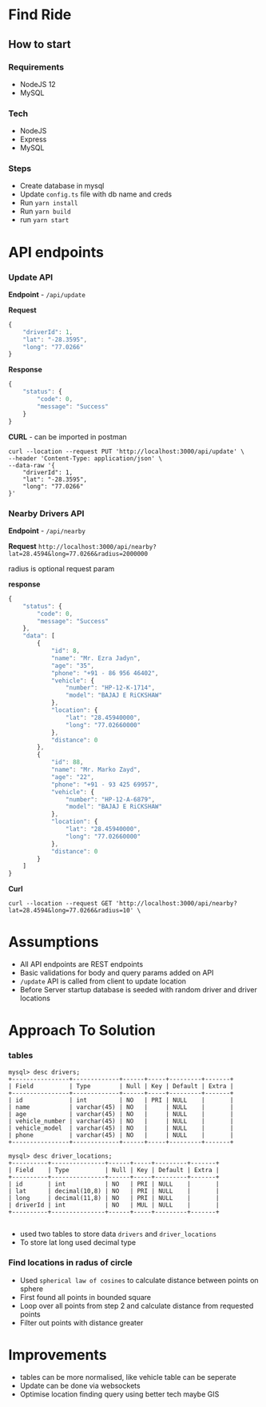 # Find Ride


## How to start

### Requirements
 - NodeJS 12
 - MySQL

### Tech
 - NodeJS
 - Express
 - MySQL

### Steps
 - Create database in mysql
 - Update `config.ts` file with db name and creds
 - Run `yarn install`
 - Run `yarn build`
 - run `yarn start`


# API endpoints

###  Update API

**Endpoint** - `/api/update`

**Request**
```javascript
{
	"driverId": 1,
	"lat": "-28.3595",
	"long": "77.0266"
}
```

**Response** 
``` javascript
{
    "status": {
        "code": 0,
        "message": "Success"
    }
}
```


**CURL**  - can be imported in postman
``` curl
curl --location --request PUT 'http://localhost:3000/api/update' \
--header 'Content-Type: application/json' \
--data-raw '{
    "driverId": 1,
    "lat": "-28.3595",
    "long": "77.0266"
}'
```

###  Nearby Drivers API

**Endpoint** - `/api/nearby`

**Request**
`http://localhost:3000/api/nearby?lat=28.4594&long=77.0266&radius=2000000`

radius is optional request param


**response**

``` javascript
{
    "status": {
        "code": 0,
        "message": "Success"
    },
    "data": [
        {
            "id": 8,
            "name": "Mr. Ezra Jadyn",
            "age": "35",
            "phone": "+91 - 86 956 46402",
            "vehicle": {
                "number": "HP-12-K-1714",
                "model": "BAJAJ E RiCKSHAW"
            },
            "location": {
                "lat": "28.45940000",
                "long": "77.02660000"
            },
            "distance": 0
        },
        {
            "id": 88,
            "name": "Mr. Marko Zayd",
            "age": "22",
            "phone": "+91 - 93 425 69957",
            "vehicle": {
                "number": "HP-12-A-6879",
                "model": "BAJAJ E RiCKSHAW"
            },
            "location": {
                "lat": "28.45940000",
                "long": "77.02660000"
            },
            "distance": 0
        }
    ]
}
```

**Curl**

```
curl --location --request GET 'http://localhost:3000/api/nearby?lat=28.4594&long=77.0266&radius=10' \

```



# Assumptions

 - All API endpoints are REST endpoints
 - Basic validations for body and query params added on API
 - `/update` API is called from client to update location
 - Before Server startup database is seeded with random driver and driver locations

# Approach To Solution


### tables

```
mysql> desc drivers;
+----------------+-------------+------+-----+---------+-------+
| Field          | Type        | Null | Key | Default | Extra |
+----------------+-------------+------+-----+---------+-------+
| id             | int         | NO   | PRI | NULL    |       |
| name           | varchar(45) | NO   |     | NULL    |       |
| age            | varchar(45) | NO   |     | NULL    |       |
| vehicle_number | varchar(45) | NO   |     | NULL    |       |
| vehicle_model  | varchar(45) | NO   |     | NULL    |       |
| phone          | varchar(45) | NO   |     | NULL    |       |
+----------------+-------------+------+-----+---------+-------+

mysql> desc driver_locations;
+----------+---------------+------+-----+---------+-------+
| Field    | Type          | Null | Key | Default | Extra |
+----------+---------------+------+-----+---------+-------+
| id       | int           | NO   | PRI | NULL    |       |
| lat      | decimal(10,8) | NO   | PRI | NULL    |       |
| long     | decimal(11,8) | NO   | PRI | NULL    |       |
| driverId | int           | NO   | MUL | NULL    |       |
+----------+---------------+------+-----+---------+-------+


```

  - used two tables to store data `drivers` and `driver_locations`
  - To store lat long used decimal type


### Find locations in radus of circle
 - Used `spherical law of cosines` to calculate distance between  points on sphere 
 - First found all points in bounded square
 - Loop over all points from step 2 and calculate distance from requested points
 - Filter out points with distance greater


# Improvements
 - tables can be more normalised, like vehicle table can be seperate
 - Update can be done via websockets
 - Optimise location finding query using better tech maybe GIS
